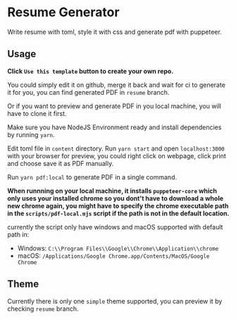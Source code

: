 # Resume Generator

Write resume with toml, style it with css and generate pdf with puppeteer.

## Usage

**Click `Use this template` button to create your own repo.**

You could simply edit it on github, merge it back and wait for ci to generate it for you, you can find generated PDF in `resume` branch.

Or if you want to preview and generate PDF in you local machine, you will have to clone it first.

Make sure you have NodeJS Environment ready and install dependencies by running `yarn`.

Edit toml file in `content` directory. Run `yarn start` and open `localhost:3000` with your browser for preview, you could right click on webpage, click print and choose save it as PDF manually.

Run `yarn pdf:local` to generate PDF in a single command.

**When runnning on your local machine, it installs `puppeteer-core` which only uses your installed chrome so you dont't have to download a whole new chrome again, you might have to specify the chrome executable path in the `scripts/pdf-local.mjs` script if the path is not in the default location.**

currently the script only have windows and macOS supported with default path in:

- Windows: `C:\\Program Files\\Google\\Chrome\\Application\\chrome`
- macOS: `/Applications/Google Chrome.app/Contents/MacOS/Google Chrome`

## Theme

Currently there is only one `simple` theme supported, you can preview it by checking `resume` branch.
